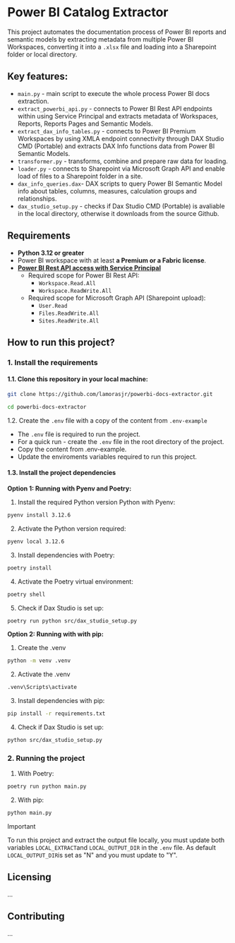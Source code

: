 # Power BI Catalog Extractor
This project automates the documentation process of Power BI reports and semantic models by extracting metadata from multiple Power BI Workspaces, converting it into a `.xlsx` file and loading into a Sharepoint folder or local directory.

## Key features:
- `main.py` - main script to execute the whole process Power BI docs extraction.
- `extract_powerbi_api.py` - connects to Power BI Rest API endpoints within using Service Principal and extracts metadata of Workspaces, Reports, Reports Pages and Semantic Models.
- `extract_dax_info_tables.py` - connects to Power BI Premium Workspaces by using XMLA endpoint connectivity through DAX Studio CMD (Portable) and extracts DAX Info functions data from Power BI Semantic Models.
- `transformer.py` - transforms, combine and prepare raw data for loading.
- `loader.py` - connects to Sharepoint via Microsoft Graph API and enable load of files to a Sharepoint folder in a site.
- `dax_info_queries.dax`- DAX scripts to query Power BI Semantic Model info about tables, columns, measures, calculation groups and relationships.
- `dax_studio_setup.py` - checks if Dax Studio CMD (Portable) is avaliable in the local directory, otherwise it downloads from the source Github.


## Requirements
- **Python 3.12 or greater**
- Power BI workspace with at least **a Premium or a Fabric license**.
- **[Power BI Rest API access with Service Principal](https://learn.microsoft.com/en-us/power-bi/developer/embedded/embed-service-principal?tabs=azure-portal)**
  - Required scope for Power BI Rest API:
    - `Workspace.Read.All`
    - `Workspace.ReadWrite.All`
  - Required scope for Microsoft Graph API (Sharepoint upload):
    - `User.Read`
    - `Files.ReadWrite.All`
    - `Sites.ReadWrite.All`


## How to run this project?
### 1. Install the requirements

#### 1.1. Clone this repository in your local machine:

```bash
git clone https://github.com/lamorasjr/powerbi-docs-extractor.git
```
```bash
cd powerbi-docs-extractor
```

1.2. Create the `.env` file with a copy of the content from `.env-example`
* The `.env` file is required to run the project.
* For a quick run - create the `.env` file in the root directory of the project.
* Copy the content from .env-example.
* Update the enviroments variables required to run this project.

#### 1.3. Install the project dependencies

**Option 1: Running with Pyenv and Poetry:**

1. Install the required Python version Python with Pyenv:
```bash
pyenv install 3.12.6
```

2. Activate the Python version required:
```bash
pyenv local 3.12.6
```

3. Install dependencies with Poetry:
```bash
poetry install
```

4. Activate the Poetry virtual environment:
```bash
poetry shell
```

5. Check if Dax Studio is set up:
```bash
poetry run python src/dax_studio_setup.py
```

**Option 2: Running with with pip:**

1. Create the .venv 

```bash
python -m venv .venv
```

2. Activate the .venv

```bash
.venv\Scripts\activate
```

3. Install dependencies with pip:

```bash
pip install -r requirements.txt
```

4. Check if Dax Studio is set up:
```bash
python src/dax_studio_setup.py
```

### 2. Running the project

1. With Poetry:
```bash
poetry run python main.py
```

2. With pip:
```bash
python main.py
```

> [!IMPORTANT]
> To run this project and extract the output file locally, you must update both variables `LOCAL_EXTRACT`and `LOCAL_OUTPUT_DIR` in the `.env` file. 
> As default `LOCAL_OUTPUT_DIR`is set as "N" and you must update to "Y".

## Licensing
...

## Contributing
...
